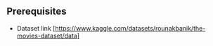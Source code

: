 ## Prerequisites

- Dataset link [https://www.kaggle.com/datasets/rounakbanik/the-movies-dataset/data]
